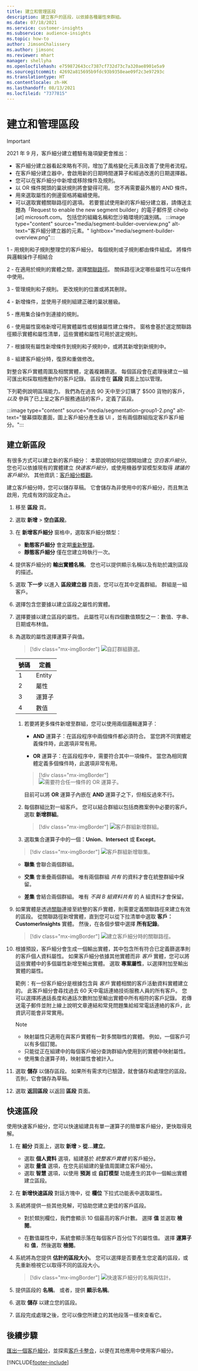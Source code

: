 ```yaml
---
title: 建立和管理區段
description: 建立客戶的區段，以依據各種屬性來群組。
ms.date: 07/18/2021
ms.service: customer-insights
ms.subservice: audience-insights
ms.topic: how-to
author: JimsonChalissery
ms.author: jimsonc
ms.reviewer: mhart
manager: shellyha
ms.openlocfilehash: e759872643cc7387cf732d73c7a320ae8901e5a9
ms.sourcegitcommit: 42692a815695b9fdc93b9358eae09f2c3e97293c
ms.translationtype: HT
ms.contentlocale: zh-HK
ms.lasthandoff: 08/13/2021
ms.locfileid: "7377815"
---
```

# <a name="create-and-manage-segments"></a>建立和管理區段

> [!IMPORTANT]
> 2021 年 9 月，客戶細分建立體驗有幾項變更會推出： 
> - 客戶細分建立器看起來略有不同，增加了風格變化元素且改善了使用者流程。
> - 在客戶細分建立器中，會啟用新的日期時間運算子和經過改進的日期選擇器。
> - 您可以在客戶細分中新增或移除條件及規則。 
> - 以 OR 條件開頭的巢狀規則將會變得可用。 您不再需要最外層的 AND 條件。
> - 用來選取屬性的側邊窗格將繼續使用。
> - 可以選取實體關聯路徑的選項。
> 若要嘗試使用新的客戶細分建立器，請傳送主題為「Request to enable the new segment builder」的電子郵件至 cihelp [at] microsoft.com。 包括您的組織名稱和您沙箱環境的識別碼。
> :::image type="content" source="media/segment-builder-overview.png" alt-text="客戶細分建立器的元素。" lightbox="media/segment-builder-overview.png":::
>
> 1 - 用規則和子規則整理您的客戶細分。 每個規則或子規則都由條件組成。 將條件與邏輯操作子相結合
>
> 2 - 在適用於規則的實體之間，選擇[關聯路徑](relationships.md)。 關係路徑決定哪些屬性可以在條件中使用。
>
> 3 - 管理規則和子規則。 更改規則的位置或將其刪除。
>
> 4 - 新增條件，並使用子規則組建正確的巢狀層級。
>
> 5 - 應用集合操作到連接的規則。
>
> 6 - 使用屬性窗格新增可用實體屬性或根據屬性建立條件。 窗格會基於選定關聯路徑顯示實體和屬性清單，這些實體和屬性可用於選定規則。
>
> 7 - 根據現有屬性新增條件到規則和子規則中，或將其新增到新規則中。
>
> 8 - 組建客戶細分時，復原和重做修改。

對整合客戶實體周圍及相關實體，定義複雜篩選。 每個區段會在處理後建立一組可匯出和採取相應動作的客戶記錄。 區段會在 **區段** 頁面上加以管理。 

下列範例說明區隔能力。 我們為在過去 90 天中至少訂購了 $500 貨物的客戶，*以及* 參與了已上呈之客戶服務通話的客戶，定義了區段。

:::image type="content" source="media/segmentation-group1-2.png" alt-text="螢幕擷取畫面，圖上客戶細分產生器 UI ，並有兩個群組指定客戶客戶細分。":::

## <a name="create-a-new-segment"></a>建立新區段

有很多方式可以建立新的客戶細分： 本節說明如何從頭開始建立 *空白客戶細分*。 您也可以依據現有的實體建立 *快速客戶細分*，或使用機器學習模型來取得 *建議的客戶細分*。 其他資訊：[客戶細分概觀](segments.md)。

建立客戶細分時，您可以儲存草稿。 它會儲存為非使用中的客戶細分，而且無法啟用，完成有效的設定為止。

1. 移至 **區段** 頁。

1. 選取 **新增** > **空白區段**。

1. 在 **新增客戶細分** 窗格中，選取客戶細分類型：

   - **動態客戶細分** 會定期[重新整理](segments.md#refresh-segments)。
   - **靜態客戶細分** 僅在您建立時執行一次。

1. 提供客戶細分的 **輸出實體名稱**。 您也可以提供顯示名稱以及有助於識別區段的描述。

1. 選取 **下一步** 以進入 **區段建立器** 頁面，您可以在其中定義群組。 群組是一組客戶。

1. 選擇包含您要據以建立區段之屬性的實體。

1. 選擇要據以建立區段的屬性。 此屬性可以有四個數值類型之一：數值、字串、日期或布林值。

1. 為選取的屬性選擇運算子與值。

   > [!div class="mx-imgBorder"]
   > ![自訂群組篩選。](media/customer-group-numbers.png "客戶群組篩選")

   |號碼 |定義  |
   |---------|---------|
   |1     |Entity          |
   |2     |屬性          |
   |3    |運算子         |
   |4    |數值         |

   1. 若要將更多條件新增至群組，您可以使用兩個邏輯運算子：

      - **AND** 運算子：在區段程序中兩個條件都必須符合。 當您跨不同實體定義條件時，此選項非常有用。

      - **OR** 運算子：在區段程序中，需要符合其中一項條件。 當您為相同實體定義多個條件時，此選項非常有用。

      > [!div class="mx-imgBorder"]
      > ![需要符合任一條件的 OR 運算子。](media/segmentation-either-condition.png "需要符合任一條件的 OR 運算子")

      目前可以將 **OR** 運算子內嵌在 **AND** 運算子之下，但相反過來不行。

   1. 每個群組比對一組客戶。 您可以結合群組以包括商務案例中必要的客戶。    
   選取 **新增群組**。

      > [!div class="mx-imgBorder"]
      > ![客戶群組新增群組。](media/customer-group-add-group.png "客戶群組新增群組")

   1. 選取集合運算子中的一個：**Union**、**Intersect** 或 **Except**。

   > [!div class="mx-imgBorder"]
   > ![客戶群組新增聯集。](media/customer-group-union.png "客戶群組新增聯集")

   - **聯集** 會聯合兩個群組。

   - **交集** 會重疊兩個群組。 唯有兩個群組 *共有* 的資料才會在統整群組中保留。

   - **差集** 會結合兩個群組。 唯有 *不與 B 組資料共有* 的 A 組資料才會保留。

1. 如果實體是透過[關聯](relationships.md)連接至統整的客戶實體，則需要定義關聯路徑來建立有效的區段。 從關聯路徑新增實體，直到您可以從下拉清單中選取 **客戶：CustomerInsights** 實體。 然後，在各個步驟中選擇 **所有記錄**。

   > [!div class="mx-imgBorder"]
   > ![建立客戶細分時的關聯路徑。](media/segments-multiple-relationships.png "建立段落期間的關聯路徑")

1. 根據預設，客戶細分會生成一個輸出實體，其中包含所有符合已定義篩選準則的客戶個人資料屬性。 如果客戶細分依據其他實體而非 *客戶* 實體，您可以將這些實體中的多個屬性新增至輸出實體。 選取 **專案屬性**，以選擇附加至輸出實體的屬性。  
  
   範例：有一份客戶細分是根據包含與 *客戶* 實體相關的客戶活動資料實體建立的。 此客戶細分會尋找過去 60 天中電話連絡技術服務人員的所有客戶。 您可以選擇將通話長度和通話次數附加至輸出實體中所有相符的客戶記錄。 若傳送電子郵件並附上線上說明文章連結和常見問題集給經常電話連絡的客戶，此資訊可能會非常實用。

   > [!NOTE]
   > - 映射屬性只適用在與客戶實體有一對多關聯性的實體。 例如，一個客戶可以有多個訂閱。
   > - 只能從正在組建中的每個客戶細分查詢群組內使用到的實體中映射屬性。
   > - 使用集合運算子時，映射屬性會被計入。

1. 選取 **儲存** 以儲存區段。 如果所有需求均已驗證，就會儲存和處理您的區段。 否則，它會儲存為草稿。

1. 選取 **返回區段** 以返回 **區段** 頁面。



## <a name="quick-segments"></a>快速區段

使用快速客戶細分，您可以快速組建具有單一運算子的簡單客戶細分，更快取得見解。

1. 在 **細分** 頁面上，選取 **新增** > **從...建立**。

   - 選取 **個人資料** 選項，組建基於 *統整客戶實體* 的客戶細分。
   - 選取 **量值** 選項，在您先前組建的量值周圍建立客戶細分。
   - 選取 **智慧** 選項，以使用 **預測** 或 **自訂模型** 功能產生的其中一個輸出實體建立區段。

2. 在 **新增快速區段** 對話方塊中，從 **欄位** 下拉式功能表中選取屬性。

3. 系統將提供一些其他見解，可協助您建立更佳的客戶區段。
   - 對於類別欄位，我們會顯示 10 個最高的客戶計數。 選擇 **值** 並選取 **檢閱**。

   - 在數值屬性中，系統會顯示落在每個客戶百分位下的屬性值。 選擇 **運算子** 和 **值**，然後選取 **檢閱**。

4. 系統將為您提供 **估計的區段大小**。 您可以選擇是否要產生您定義的區段，或先重新檢視它以取得不同的區段大小。

    > [!div class="mx-imgBorder"]
    > ![快速客戶細分的名稱與估計。](media/quick-segment-name.png "快速區段的名稱與估計")

5. 提供區段的 **名稱**。 或者，提供 **顯示名稱**。

6. 選取 **儲存** 以建立您的區段。

7. 區段完成處理之後，您可以像您所建立的其他段落一樣來查看它。

## <a name="next-steps"></a>後續步驟

[匯出一個客戶細分](export-destinations.md)，並探索[客戶卡整合](customer-card-add-in.md)，以便在其他應用中使用客戶細分。

[!INCLUDE[footer-include](../includes/footer-banner.md)]
